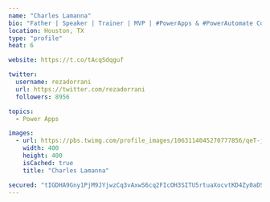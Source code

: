 ```yaml
---
name: "Charles Lamanna"
bio: "Father | Speaker | Trainer | MVP | #PowerApps & #PowerAutomate Community Super User | YouTuber Right-pointing triangle http://youtube.com/c/rezadorrani | Learn - Share - Clockwise rightwards and leftwards open circle arrows"
location: Houston, TX
type: "profile"
heat: 6

website: https://t.co/tAcqSdqguf

twitter:
  username: rezadorrani
  url: https://twitter.com/rezadorrani
  followers: 8956

topics:
  - Power Apps

images:
  - url: https://pbs.twimg.com/profile_images/1063114045270777856/qeT-jpWr_400x400.jpg
    width: 400
    height: 400
    isCached: true
    title: "Charles Lamanna"

secured: "tIGDHA9Gny1PjM9JYjwzCq3vAxwS6cq2FIcOH3SITU5rtuaXocvtKD4Zy0aDSy+EQHbNSaqXIunfbXDBhw7jgSeA0sTmvrMzWFSnw/r+TDSvohTFs3ptQF7hAMib1dAydFhQ1MAPyu1MOrIetWh/xe6AK+IFZq797D/nxTAoMFmaq+PK9/CQtbE7Hqk2flDmhYnrlir72WRH88qscKMD+VdxLQV5KvTEML1fpX36K97hx3S1g2sog9mT7oWOU0W1YGFJ6IpvVJG8JZgWOWEgr5TnkpXjjQNkvPawuxNBaMuntU+OllcjJFih9J6jAom+lEErZcN91ADC/LyaidDrjxvli84IxuN92naGzCxRKE8hI4mmx2ZN9D8+hI+DqYrKfI+tXXP10TT78Lm94m9Z+Qwqswdwv4qXrTbb7Oy7Fio=;sBEkFXk1T14vTFyYhWSbgA=="
---
```


